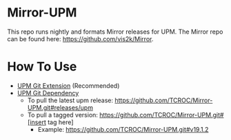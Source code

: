 # Mirror-UPM

This repo runs nightly and formats Mirror releases for UPM.  The Mirror repo can be found here: https://github.com/vis2k/Mirror.

# How To Use

- [UPM Git Extension](https://github.com/mob-sakai/UpmGitExtension) (Recommended)
- [UPM Git Dependency](https://docs.unity3d.com/Manual/upm-git.html)
  - To pull the latest upm release: https://github.com/TCROC/Mirror-UPM.git#releases/upm
  - To pull a tagged version: https://github.com/TCROC/Mirror-UPM.git#[insert tag here]
    - Example: https://github.com/TCROC/Mirror-UPM.git#v19.1.2
